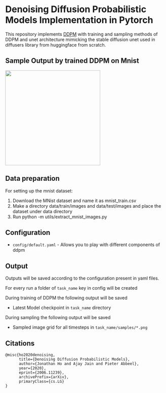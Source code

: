 Denoising Diffusion Probabilistic Models Implementation in Pytorch
========

This repository implements [DDPM](https://arxiv.org/abs/2006.11239) with training and sampling methods of DDPM and unet architecture mimicking the stable diffusion unet used in diffusers library from huggingface from scratch.
## Sample Output by trained DDPM on Mnist

<img src="https://github.com/explainingai-code/DDPM-Pytorch/assets/144267687/a8095bc2-a525-40ad-a0ae-ec53da4145b5" width="300">


## Data preparation
For setting up the mnist dataset:
1. Download the MNist dataset and name it as mnist_train.csv
2. Make a directory data/train/images and data/test/images and place the dataset under data directory
3. Run python -m utils/extract_mnist_images.py


## Configuration
* ```config/default.yaml``` - Allows you to play with different components of ddpm  


## Output 
Outputs will be saved according to the configuration present in yaml files.

For every run a folder of ```task_name``` key in config will be created

During training of DDPM the following output will be saved 
* Latest Model checkpoint in ```task_name``` directory

During sampling the following output will be saved
* Sampled image grid for all timesteps in ```task_name/samples/*.png``` 

## Citations
```
@misc{ho2020denoising,
      title={Denoising Diffusion Probabilistic Models}, 
      author={Jonathan Ho and Ajay Jain and Pieter Abbeel},
      year={2020},
      eprint={2006.11239},
      archivePrefix={arXiv},
      primaryClass={cs.LG}
}
```
